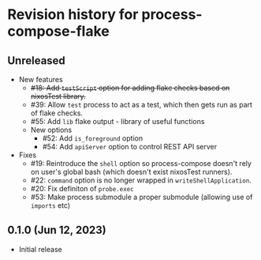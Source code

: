 # Revision history for process-compose-flake

## Unreleased

- New features
    - ~~#18: Add `testScript` option for adding flake checks based on nixosTest library.~~
    - #39: Allow `test` process to act as a test, which then gets run as part of flake checks.
    - #55: Add `lib` flake output - library of useful functions
    - New options
      - #52: Add `is_foreground` option
      - #54: Add `apiServer` option to control REST API server
- Fixes
    - #19: Reintroduce the `shell` option so process-compose doesn't rely on user's global bash (which doesn't exist nixosTest runners).
    - #22: `command` option is no longer wrapped in `writeShellApplication`.
    - #20: Fix definiton of `probe.exec`
    - #53: Make process submodule a proper submodule (allowing use of `imports` etc)


## 0.1.0 (Jun 12, 2023)

- Initial release
